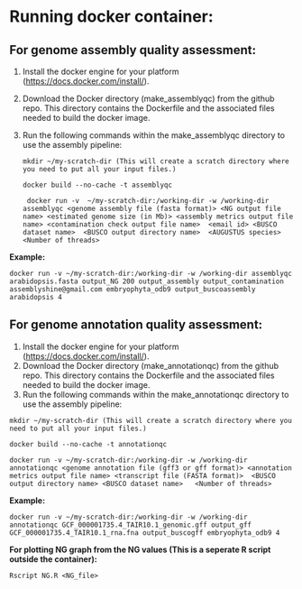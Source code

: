 Running docker container: 
======================

For genome assembly quality assessment:
---------------------
1.	Install the docker engine for your platform (https://docs.docker.com/install/).
2.	Download the Docker directory (make_assemblyqc) from the github repo. This directory contains the Dockerfile and the associated files needed to build the docker image. 
3.	Run the following commands within the make_assemblyqc directory to use the assembly pipeline: 

    ``` mkdir ~/my-scratch-dir (This will create a scratch directory where you need to put all your input files.) ```

      ``` docker build --no-cache -t assemblyqc ```

     ```  docker run -v  ~/my-scratch-dir:/working-dir -w /working-dir assemblyqc <genome assembly file (fasta format)> <NG output file name> <estimated genome size (in Mb)> <assembly metrics output file name> <contamination check output file name>  <email id> <BUSCO dataset name>  <BUSCO output directory name>  <AUGUSTUS species>  <Number of threads> ```

**Example:**

``` docker run -v ~/my-scratch-dir:/working-dir -w /working-dir assemblyqc arabidopsis.fasta output_NG 200 output_assembly output_contamination assemblyshine@gmail.com embryophyta_odb9 output_buscoassembly arabidopsis 4  ```

For genome annotation quality assessment: 
---------------------
1.	Install the docker engine for your platform (https://docs.docker.com/install/).
2.	Download the Docker directory (make_annotationqc) from the github repo. This directory contains the Dockerfile and the associated files needed to build the docker image. 
3.	Run the following commands within the make_annotationqc directory to use the assembly pipeline: 

``` mkdir ~/my-scratch-dir (This will create a scratch directory where you need to put all your input files.) ```

``` docker build --no-cache -t annotationqc ```

``` docker run -v ~/my-scratch-dir:/working-dir -w /working-dir annotationqc <genome annotation file (gff3 or gff format)> <annotation metrics output file name> <transcript file (FASTA format)>  <BUSCO output directory name> <BUSCO dataset name>   <Number of threads> ```

**Example:**

``` docker run -v ~/my-scratch-dir:/working-dir -w /working-dir annotationqc GCF_000001735.4_TAIR10.1_genomic.gff output_gff GCF_000001735.4_TAIR10.1_rna.fna output_buscogff embryophyta_odb9 4 ```

**For plotting NG graph from the NG values (This is a seperate R script outside the container):**

``` Rscript NG.R <NG_file> ```
